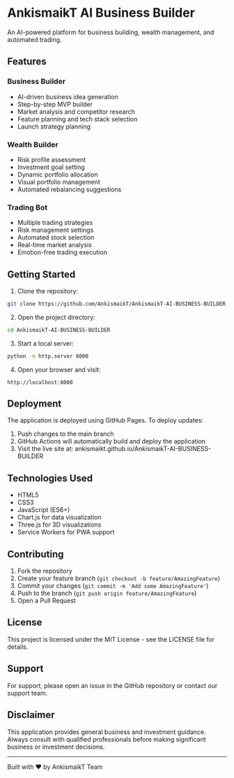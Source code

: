 # AnkismaikT AI Business Builder

An AI-powered platform for business building, wealth management, and automated trading.

## Features

### Business Builder
- AI-driven business idea generation
- Step-by-step MVP builder
- Market analysis and competitor research
- Feature planning and tech stack selection
- Launch strategy planning

### Wealth Builder
- Risk profile assessment
- Investment goal setting
- Dynamic portfolio allocation
- Visual portfolio management
- Automated rebalancing suggestions

### Trading Bot
- Multiple trading strategies
- Risk management settings
- Automated stock selection
- Real-time market analysis
- Emotion-free trading execution

## Getting Started

1. Clone the repository:
```bash
git clone https://github.com/AnkismaikT/AnkismaikT-AI-BUSINESS-BUILDER.git
```

2. Open the project directory:
```bash
cd AnkismaikT-AI-BUSINESS-BUILDER
```

3. Start a local server:
```bash
python -m http.server 8000
```

4. Open your browser and visit:
```
http://localhost:8000
```

## Deployment

The application is deployed using GitHub Pages. To deploy updates:

1. Push changes to the main branch
2. GitHub Actions will automatically build and deploy the application
3. Visit the live site at: ankismaikt.github.io/AnkismaikT-AI-BUSINESS-BUILDER

## Technologies Used

- HTML5
- CSS3
- JavaScript (ES6+)
- Chart.js for data visualization
- Three.js for 3D visualizations
- Service Workers for PWA support

## Contributing

1. Fork the repository
2. Create your feature branch (`git checkout -b feature/AmazingFeature`)
3. Commit your changes (`git commit -m 'Add some AmazingFeature'`)
4. Push to the branch (`git push origin feature/AmazingFeature`)
5. Open a Pull Request

## License

This project is licensed under the MIT License - see the LICENSE file for details.

## Support

For support, please open an issue in the GitHub repository or contact our support team.

## Disclaimer

This application provides general business and investment guidance. Always consult with qualified professionals before making significant business or investment decisions.

---

Built with ❤️ by AnkismaikT Team
